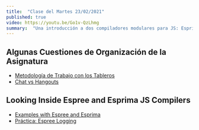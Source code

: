 ```yaml
---
title:  "Clase del Martes 23/02/2021"
published: true
video: https://youtu.be/Go1v-QzLhmg
summary:  "Una introducción a dos compiladores modulares para JS: Esprima y Espree. Al estar dividas las fases de estos compiladores en módulos podemos tomar ventaja para manipular código JS de entrada según nuestras necesidades"  
---
```


## Algunas Cuestiones de Organización de la Asignatura

* [Metodología de Trabajo con los Tableros]({{site.baseurl}}/practicas/github-project-board#metodolog%C3%ADa-de-trabajo-con-los-tableros)
* [Chat vs Hangouts]({{site.baseurl}}/assets/temas/tema0-introduccion-a-pl/guia-docente.html#chat-vs-hangouts)

## Looking Inside Espree and Esprima JS Compilers

* [Examples with Espree and Esprima]({{site.baseurl}}/assets/temas/tema0-introduccion-a-pl/esprima)
* [Práctica: Espree Logging]({{site.baseurl}}/practicas/esprima-logging)

